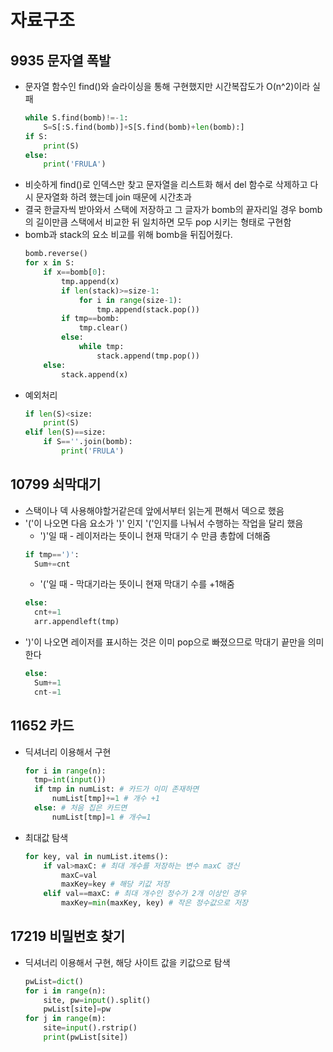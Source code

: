 # 자료구조
## 9935 문자열 폭발
* 문자열 함수인 find()와 슬라이싱을 통해 구현했지만 시간복잡도가 O(n^2)이라 실패
  ```python
  while S.find(bomb)!=-1:
      S=S[:S.find(bomb)]+S[S.find(bomb)+len(bomb):]
  if S:
      print(S)
  else:
      print('FRULA') 
  ```
* 비슷하게 find()로 인덱스만 찾고 문자열을 리스트화 해서 del 함수로 삭제하고 다시 문자열화 하려 했는데 join 때문에 시간초과
* 결국 한글자씩 받아와서 스택에 저장하고 그 글자가 bomb의 끝자리일 경우 bomb의 길이만큼 스택에서 비교한 뒤 일치하면 모두 pop 시키는 형태로 구현함
* bomb과 stack의 요소 비교를 위해 bomb을 뒤집어줬다.
  ```python
  bomb.reverse()
  for x in S:
      if x==bomb[0]:
          tmp.append(x)
          if len(stack)>=size-1:
              for i in range(size-1):
                  tmp.append(stack.pop())
          if tmp==bomb:
              tmp.clear()
          else:
              while tmp:
                  stack.append(tmp.pop())
      else:
          stack.append(x)  
  ```
* 예외처리
  ```python
  if len(S)<size:
      print(S)
  elif len(S)==size:
      if S==''.join(bomb):
          print('FRULA')
  ```
## 10799 쇠막대기
* 스택이나 덱 사용해야할거같은데 앞에서부터 읽는게 편해서 덱으로 했음
* '('이 나오면 다음 요소가 ')' 인지 '('인지를 나눠서 수행하는 작업을 달리 했음
  * ')'일 때 - 레이저라는 뜻이니 현재 막대기 수 만큼 총합에 더해줌
  ```python
  if tmp==')':
    Sum+=cnt
  ```
  * '('일 때 - 막대기라는 뜻이니 현재 막대기 수를 +1해줌
  ```python
  else:
    cnt+=1
    arr.appendleft(tmp)
  ```
* ')'이 나오면 레이저를 표시하는 것은 이미 pop으로 빠졌으므로 막대기 끝만을 의미한다
  ```python
  else:
    Sum+=1
    cnt-=1 
  ```

## 11652 카드
* 딕셔너리 이용해서 구현
  ```python
  for i in range(n):
    tmp=int(input())
    if tmp in numList: # 카드가 이미 존재하면
        numList[tmp]+=1 # 개수 +1
    else: # 처음 집은 카드면
        numList[tmp]=1 # 개수=1
  ```
* 최대값 탐색
  ```python
  for key, val in numList.items():
      if val>maxC: # 최대 개수를 저장하는 변수 maxC 갱신
          maxC=val
          maxKey=key # 해당 키값 저장
      elif val==maxC: # 최대 개수인 정수가 2개 이상인 경우
          maxKey=min(maxKey, key) # 작은 정수값으로 저장
  ```
## 17219 비밀번호 찾기
* 딕셔너리 이용해서 구현, 해당 사이트 값을 키값으로 탐색
  ```python
  pwList=dict()
  for i in range(n):
      site, pw=input().split()
      pwList[site]=pw
  for j in range(m):
      site=input().rstrip()
      print(pwList[site])
  ```